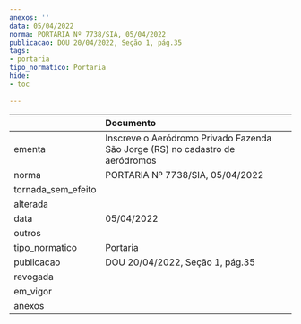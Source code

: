 ```yaml
---
anexos: ''
data: 05/04/2022
norma: PORTARIA Nº 7738/SIA, 05/04/2022
publicacao: DOU 20/04/2022, Seção 1, pág.35
tags:
- portaria
tipo_normatico: Portaria
hide: 
- toc 
 
---
```


|                    | Documento                                                                     |
|:-------------------|:------------------------------------------------------------------------------|
| ementa             | Inscreve o Aeródromo Privado Fazenda São Jorge (RS) no cadastro de aeródromos |
| norma              | PORTARIA Nº 7738/SIA, 05/04/2022                                              |
| tornada_sem_efeito |                                                                               |
| alterada           |                                                                               |
| data               | 05/04/2022                                                                    |
| outros             |                                                                               |
| tipo_normatico     | Portaria                                                                      |
| publicacao         | DOU 20/04/2022, Seção 1, pág.35                                               |
| revogada           |                                                                               |
| em_vigor           |                                                                               |
| anexos             |                                                                               |